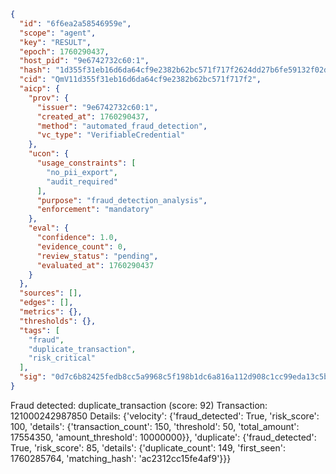 ```json
{
  "id": "6f6ea2a58546959e",
  "scope": "agent",
  "key": "RESULT",
  "epoch": 1760290437,
  "host_pid": "9e6742732c60:1",
  "hash": "1d355f31eb16d6da64cf9e2382b62bc571f717f2624dd27b6fe59132f02d23a6",
  "cid": "QmV11d355f31eb16d6da64cf9e2382b62bc571f717f2",
  "aicp": {
    "prov": {
      "issuer": "9e6742732c60:1",
      "created_at": 1760290437,
      "method": "automated_fraud_detection",
      "vc_type": "VerifiableCredential"
    },
    "ucon": {
      "usage_constraints": [
        "no_pii_export",
        "audit_required"
      ],
      "purpose": "fraud_detection_analysis",
      "enforcement": "mandatory"
    },
    "eval": {
      "confidence": 1.0,
      "evidence_count": 0,
      "review_status": "pending",
      "evaluated_at": 1760290437
    }
  },
  "sources": [],
  "edges": [],
  "metrics": {},
  "thresholds": {},
  "tags": [
    "fraud",
    "duplicate_transaction",
    "risk_critical"
  ],
  "sig": "0d7c6b82425fedb8cc5a9968c5f198b1dc6a816a112d908c1cc99eda13c5b8d2"
}
```

Fraud detected: duplicate_transaction (score: 92)
Transaction: 121000242987850
Details: {'velocity': {'fraud_detected': True, 'risk_score': 100, 'details': {'transaction_count': 150, 'threshold': 50, 'total_amount': 17554350, 'amount_threshold': 10000000}}, 'duplicate': {'fraud_detected': True, 'risk_score': 85, 'details': {'duplicate_count': 149, 'first_seen': 1760285764, 'matching_hash': 'ac2312cc15fe4af9'}}}
